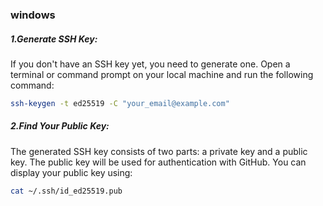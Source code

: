 ### windows
##### 1.Generate SSH Key:
If you don't have an SSH key yet, you need to generate one. Open a terminal or command prompt on your local machine and run the following command:
```bash
ssh-keygen -t ed25519 -C "your_email@example.com"
```

##### 2.Find Your Public Key:
The generated SSH key consists of two parts: a private key and a public key. The public key will be used for authentication with GitHub. You can display your public key using:
```bash
cat ~/.ssh/id_ed25519.pub
```
